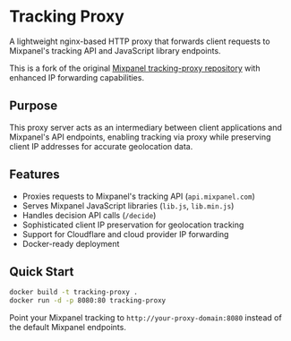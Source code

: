 # Tracking Proxy

A lightweight nginx-based HTTP proxy that forwards client requests to Mixpanel's tracking API and JavaScript library endpoints.

This is a fork of the original [Mixpanel tracking-proxy repository](https://github.com/mixpanel/tracking-proxy) with enhanced IP forwarding capabilities.

## Purpose

This proxy server acts as an intermediary between client applications and Mixpanel's API endpoints, enabling tracking via proxy while preserving client IP addresses for accurate geolocation data.

## Features

- Proxies requests to Mixpanel's tracking API (`api.mixpanel.com`)
- Serves Mixpanel JavaScript libraries (`lib.js`, `lib.min.js`)
- Handles decision API calls (`/decide`)
- Sophisticated client IP preservation for geolocation tracking
- Support for Cloudflare and cloud provider IP forwarding
- Docker-ready deployment

## Quick Start

```bash
docker build -t tracking-proxy .
docker run -d -p 8080:80 tracking-proxy
```

Point your Mixpanel tracking to `http://your-proxy-domain:8080` instead of the default Mixpanel endpoints.
